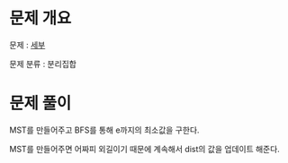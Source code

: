 # 문제 개요

문제 : [세부](https://www.acmicpc.net/problem/13905)

문제 분류 : 분리집합

# 문제 풀이

MST를 만들어주고 BFS를 통해 e까지의 최소값을 구한다.

MST를 만들어주면 어짜피 외길이기 때문에 계속해서 dist의 값을 업데이트 해준다.